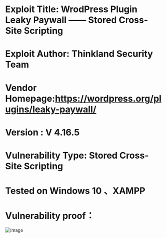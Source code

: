 # Exploit Title: WrodPress Plugin Leaky Paywall —— Stored Cross-Site Scripting
# Exploit Author: Thinkland Security Team
# Vendor Homepage:https://wordpress.org/plugins/leaky-paywall/
# Version :  V 4.16.5
# Vulnerability Type: Stored Cross-Site Scripting
# Tested on Windows 10 、XAMPP
# Vulnerability proof：  
![image]()  